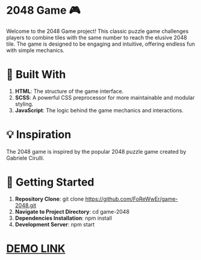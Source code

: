 # 2048 Game 🎮
Welcome to the 2048 Game project! 
This classic puzzle game challenges players to combine tiles with the same number to reach the elusive 2048 tile. 
The game is designed to be engaging and intuitive, offering endless fun with simple mechanics.

# 🌟 Built With
1) **HTML**: The structure of the game interface.
2) **SCSS**: A powerful CSS preprocessor for more maintainable and modular styling.
3) **JavaScript**: The logic behind the game mechanics and interactions.

# 💡 Inspiration
The 2048 game is inspired by the popular 2048 puzzle game created by Gabriele Cirulli.

# 🚀 Getting Started
1) **Repository Clone**: git clone https://github.com/FoReWwEr/game-2048.git
2) **Navigate to Project Directory**: cd game-2048
3) **Dependencies Installation**: npm install
4) **Development Server**: npm start

# [DEMO LINK](https://forewwer.github.io/game-2048/)
